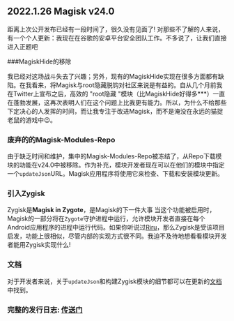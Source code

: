 ## 2022.1.26 Magisk v24.0


距离上次公开发布已经有一段时间了，很久没有见面了! 对那些不了解的人来说，有一个个人更新：我现在在谷歌的安卓平台安全团队工作。不多说了，让我们直接进入正题吧

###MagiskHide的移除

我已经对这场战斗失去了兴趣；另外，现有的MagiskHide实现在很多方面都有缺陷。在我看来，将Magisk与root隐藏脱钩对社区来说是有益的。自从几个月前我在Twitter上宣布之后，高效的 "root隐藏 "模块（比MagiskHide好得多***）一直在蓬勃发展，这再次表明人们在这个问题上比我更有能力。所以，为什么不给那些下定决心的人发挥的时间，而让我专注于改进Magisk，而不是淹没在永远的猫捉老鼠的游戏中😉。

### 废弃的的Magisk-Modules-Repo

由于缺乏时间和维护，集中的Magisk-Modules-Repo被冻结了，从Repo下载模块的功能在v24.0中被移除。作为补充，模块开发者现在可以在他们的模块中指定一个`updateJson`URL。Magisk应用程序将使用它来检查、下载和安装模块更新。

### 引入Zygisk

Zygisk是**Magisk in Zygote**，是Magisk的下一件大事 当这个功能被启用时，Magisk的一部分将在`Zygote`守护进程中运行，允许模块开发者直接在每个Android应用程序的进程中运行代码。如果你听说过[Riru](https://github.com/RikkaApps/Riru)，那么Zygisk是受该项目启发，功能上很相似，尽管内部的实现方式很不同。我迫不及待地想看看模块开发者能用Zygisk实现什么!

### 文档

对于开发者来说，关于`updateJson`和构建Zygisk模块的细节都可以在更新的[文档](https://topjohnwu.github.io/Magisk/guides.html#magisk-modules)中找到。

### 完整的发行日志: [传送门](https://magisk.aac6fef.top/changes.html)
